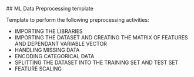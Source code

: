 ## ML Data Preprocessing template

Template to perform the following preprocessing activities:
- IMPORTING THE LIBRARIES
- IMPORTING THE DATASET AND CREATING THE MATRIX OF FEATURES AND DEPENDANT VARIABLE VECTOR 
- HANDLING MISSING DATA 
- ENCODING CATEGORICAL DATA
- SPLITTING THE DATASET INTO THE TRAINING SET AND TEST SET 
- FEATURE SCALING
